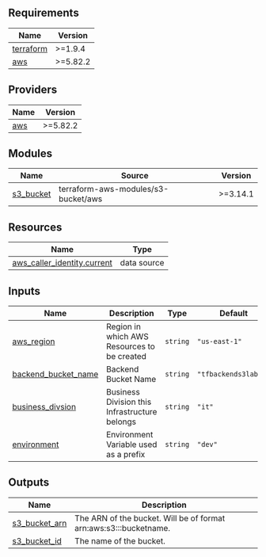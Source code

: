<!-- BEGIN_TF_DOCS -->
## Requirements

| Name | Version |
|------|---------|
| <a name="requirement_terraform"></a> [terraform](#requirement\_terraform) | >=1.9.4 |
| <a name="requirement_aws"></a> [aws](#requirement\_aws) | >=5.82.2 |

## Providers

| Name | Version |
|------|---------|
| <a name="provider_aws"></a> [aws](#provider\_aws) | >=5.82.2 |

## Modules

| Name | Source | Version |
|------|--------|---------|
| <a name="module_s3_bucket"></a> [s3\_bucket](#module\_s3\_bucket) | terraform-aws-modules/s3-bucket/aws | >=3.14.1 |

## Resources

| Name | Type |
|------|------|
| [aws_caller_identity.current](https://registry.terraform.io/providers/hashicorp/aws/latest/docs/data-sources/caller_identity) | data source |

## Inputs

| Name | Description | Type | Default | Required |
|------|-------------|------|---------|:--------:|
| <a name="input_aws_region"></a> [aws\_region](#input\_aws\_region) | Region in which AWS Resources to be created | `string` | `"us-east-1"` | no |
| <a name="input_backend_bucket_name"></a> [backend\_bucket\_name](#input\_backend\_bucket\_name) | Backend Bucket Name | `string` | `"tfbackends3lab01"` | no |
| <a name="input_business_divsion"></a> [business\_divsion](#input\_business\_divsion) | Business Division this Infrastructure belongs | `string` | `"it"` | no |
| <a name="input_environment"></a> [environment](#input\_environment) | Environment Variable used as a prefix | `string` | `"dev"` | no |

## Outputs

| Name | Description |
|------|-------------|
| <a name="output_s3_bucket_arn"></a> [s3\_bucket\_arn](#output\_s3\_bucket\_arn) | The ARN of the bucket. Will be of format arn:aws:s3:::bucketname. |
| <a name="output_s3_bucket_id"></a> [s3\_bucket\_id](#output\_s3\_bucket\_id) | The name of the bucket. |
<!-- END_TF_DOCS -->